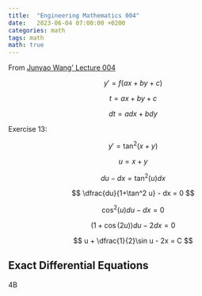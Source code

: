 ```yaml
---
title:  "Engineering Mathematics 004"
date:   2023-06-04 07:00:00 +0200
categories: math
tags: math
math: true
---
```


From [Junyao Wang' Lecture 004](https://ocw.nthu.edu.tw/ocw/index.php?page=chapter&cid=145&chid=1832)

$$
y' = f(ax + by + c)
$$

$$
t = ax + by + c
$$

$$
dt = adx + bdy
$$

Exercise 13:

$$
y' = \tan^2(x+y)
$$

$$
u=x+y
$$

$$
du - dx = \tan^2(u) dx
$$

$$
\dfrac{du}{1+\tan^2 u} - dx = 0
$$

$$
\cos^2(u)du - dx = 0
$$

$$
(1+\cos(2u))du - 2dx = 0
$$

$$
u + \dfrac{1}{2}\sin u - 2x = C
$$

## Exact Differential Equations

4B
